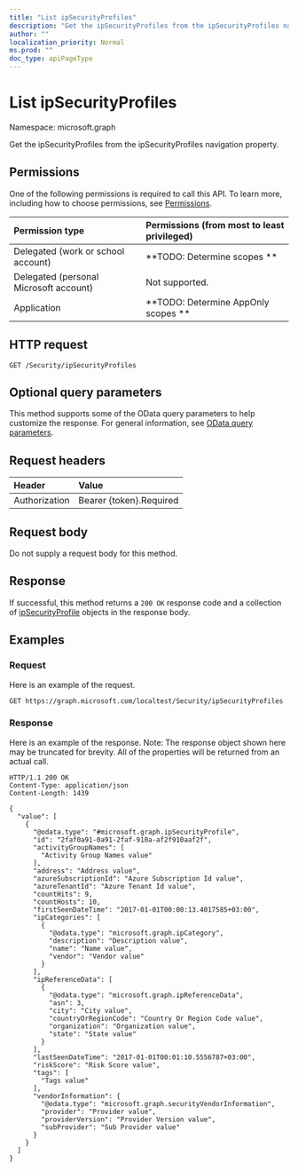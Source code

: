 ```yaml
---
title: "List ipSecurityProfiles"
description: "Get the ipSecurityProfiles from the ipSecurityProfiles navigation property."
author: ""
localization_priority: Normal
ms.prod: ""
doc_type: apiPageType
---
```


# List ipSecurityProfiles

Namespace: microsoft.graph

Get the ipSecurityProfiles from the ipSecurityProfiles navigation property.

## Permissions
One of the following permissions is required to call this API. To learn more, including how to choose permissions, see [Permissions](/concepts/permissions-reference.md).

|Permission type|Permissions (from most to least privileged)|
|:---|:---|
|Delegated (work or school account)|**TODO: Determine scopes **|
|Delegated (personal Microsoft account)|Not supported.|
|Application|**TODO: Determine AppOnly scopes **|

## HTTP request
<!-- {
  "blockType": "ignored"
}
-->
``` http
GET /Security/ipSecurityProfiles
```

## Optional query parameters
This method supports some of the OData query parameters to help customize the response. For general information, see [OData query parameters](/graph/query-parameters).

## Request headers
|Header|Value|
|:---|:---|
|Authorization|Bearer {token}.Required|

## Request body
Do not supply a request body for this method.

## Response
If successful, this method returns a `200 OK` response code and a collection of [ipSecurityProfile](../resources/ipsecurityprofile.md) objects in the response body.

## Examples

### Request
Here is an example of the request.
<!-- {
  "blockType": "request",
  "name": "get_ipsecurityprofile"
}
-->
``` http
GET https://graph.microsoft.com/localtest/Security/ipSecurityProfiles
```

### Response
Here is an example of the response. Note: The response object shown here may be truncated for brevity. All of the properties will be returned from an actual call.
<!-- {
  "blockType": "response",
  "truncated": true,
  "@odata.type": "collection(microsoft.graph.ipsecurityprofile)"
}
-->
``` http
HTTP/1.1 200 OK
Content-Type: application/json
Content-Length: 1439

{
  "value": [
    {
      "@odata.type": "#microsoft.graph.ipSecurityProfile",
      "id": "2faf0a91-0a91-2faf-910a-af2f910aaf2f",
      "activityGroupNames": [
        "Activity Group Names value"
      ],
      "address": "Address value",
      "azureSubscriptionId": "Azure Subscription Id value",
      "azureTenantId": "Azure Tenant Id value",
      "countHits": 9,
      "countHosts": 10,
      "firstSeenDateTime": "2017-01-01T00:00:13.4017585+03:00",
      "ipCategories": [
        {
          "@odata.type": "microsoft.graph.ipCategory",
          "description": "Description value",
          "name": "Name value",
          "vendor": "Vendor value"
        }
      ],
      "ipReferenceData": [
        {
          "@odata.type": "microsoft.graph.ipReferenceData",
          "asn": 3,
          "city": "City value",
          "countryOrRegionCode": "Country Or Region Code value",
          "organization": "Organization value",
          "state": "State value"
        }
      ],
      "lastSeenDateTime": "2017-01-01T00:01:10.5556787+03:00",
      "riskScore": "Risk Score value",
      "tags": [
        "Tags value"
      ],
      "vendorInformation": {
        "@odata.type": "microsoft.graph.securityVendorInformation",
        "provider": "Provider value",
        "providerVersion": "Provider Version value",
        "subProvider": "Sub Provider value"
      }
    }
  ]
}
```

